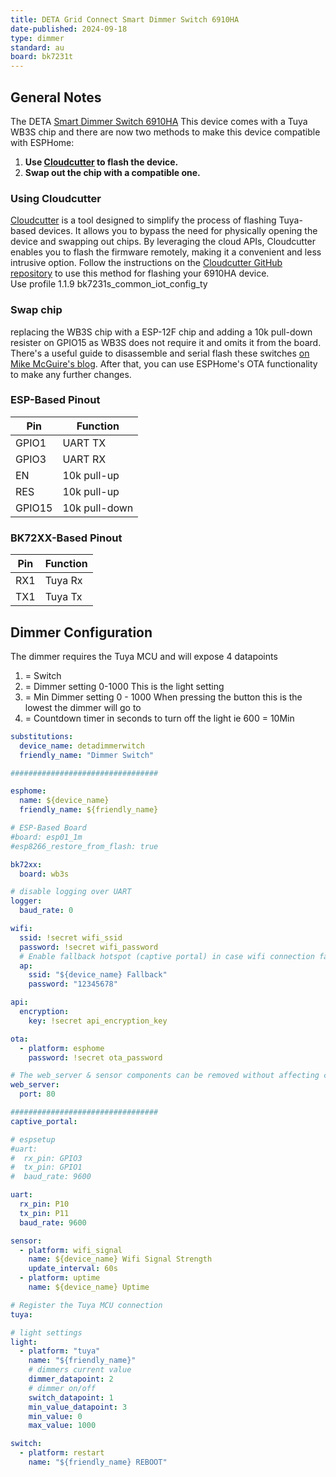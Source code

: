 ```yaml
---
title: DETA Grid Connect Smart Dimmer Switch 6910HA
date-published: 2024-09-18
type: dimmer
standard: au
board: bk7231t
---
```


## General Notes

The DETA
[Smart Dimmer Switch 6910HA](https://www.bunnings.com.au/deta-white-grid-connect-smart-touch-single-dimmer_p0237206)
This device comes with a Tuya WB3S chip and there are now two methods to make this device compatible with ESPHome:

1. **Use [Cloudcutter](https://github.com/tuya-cloudcutter/tuya-cloudcutter) to flash the device.**
2. **Swap out the chip with a compatible one.**

### Using Cloudcutter

[Cloudcutter](https://github.com/tuya-cloudcutter/tuya-cloudcutter) is a tool designed to simplify the process of
flashing Tuya-based devices. It allows you to bypass the need for physically opening the device and swapping out chips.
By leveraging the cloud APIs, Cloudcutter enables you to flash the firmware remotely, making it a convenient and less
intrusive option. Follow the instructions on the
[Cloudcutter GitHub repository](https://github.com/tuya-cloudcutter/tuya-cloudcutter) to use this method for flashing
your 6910HA device.  
Use profile 1.1.9 bk7231s_common_iot_config_ty

### Swap chip

replacing the WB3S chip with a ESP-12F chip and adding a 10k pull-down resister on GPIO15 as WB3S does not require it
and omits it from the board.
There's a useful guide to disassemble and serial flash these switches
[on Mike McGuire's blog](https://blog.mikejmcguire.com/2020/05/22/deta-grid-connect-3-and-4-gang-light-switches-and-home-assistant/). After that, you can use ESPHome's OTA functionality to make any further changes.

### ESP-Based Pinout

| Pin    | Function      |
| ------ | ------------- |
| GPIO1  | UART TX       |
| GPIO3  | UART RX       |
| EN     | 10k pull-up   |
| RES    | 10k pull-up   |
| GPIO15 | 10k pull-down |

### BK72XX-Based Pinout

| Pin | Function |
| --- | -------- |
| RX1 | Tuya Rx  |
| TX1 | Tuya Tx  |

## Dimmer Configuration

The dimmer requires the Tuya MCU and will expose 4 datapoints

1. = Switch
2. = Dimmer setting 0-1000 This is the light setting
3. = Min Dimmer setting 0 - 1000 When pressing the button this is the lowest the dimmer will go to
4. = Countdown timer in seconds to turn off the light ie 600 = 10Min

```yaml
substitutions:
  device_name: detadimmerwitch
  friendly_name: "Dimmer Switch"

#################################

esphome:
  name: ${device_name}
  friendly_name: ${friendly_name}

# ESP-Based Board
#board: esp01_1m
#esp8266_restore_from_flash: true

bk72xx:
  board: wb3s

# disable logging over UART
logger:
  baud_rate: 0

wifi:
  ssid: !secret wifi_ssid
  password: !secret wifi_password
  # Enable fallback hotspot (captive portal) in case wifi connection fails
  ap:
    ssid: "${device_name} Fallback"
    password: "12345678"

api:
  encryption:
    key: !secret api_encryption_key

ota:
  - platform: esphome
    password: !secret ota_password

# The web_server & sensor components can be removed without affecting core functionaility.
web_server:
  port: 80

#################################
captive_portal:

# espsetup
#uart:
#  rx_pin: GPIO3
#  tx_pin: GPIO1
#  baud_rate: 9600

uart:
  rx_pin: P10
  tx_pin: P11
  baud_rate: 9600

sensor:
  - platform: wifi_signal
    name: ${device_name} Wifi Signal Strength
    update_interval: 60s
  - platform: uptime
    name: ${device_name} Uptime

# Register the Tuya MCU connection
tuya:

# light settings
light:
  - platform: "tuya"
    name: "${friendly_name}"
    # dimmers current value
    dimmer_datapoint: 2
    # dimmer on/off
    switch_datapoint: 1
    min_value_datapoint: 3
    min_value: 0
    max_value: 1000

switch:
  - platform: restart
    name: "${friendly_name} REBOOT"
```
